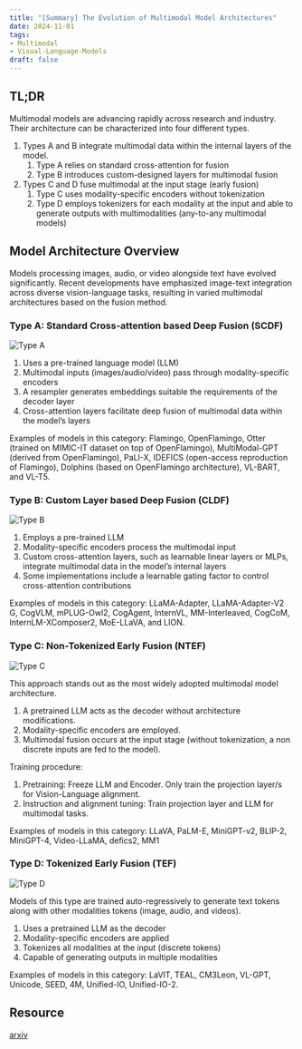 ```yaml
---
title: "[Summary] The Evolution of Multimodal Model Architectures" 
date: 2024-11-01
tags: 
- Multimodal
- Visual-Language-Models
draft: false 
---
```


## TL;DR 
Multimodal models are advancing rapidly across research and industry. Their architecture can be characterized into four different types.
1. Types A and B integrate multimodal data within the internal layers of the model.
    1. Type A relies on standard cross-attention for fusion
    2. Type B introduces custom-designed layers for multimodal fusion
2. Types C and D fuse multimodal at the input stage (early fusion)
    1. Type C uses modality-specific encoders without tokenization
    2. Type D employs tokenizers for each modality at the input and able to generate outputs with multimodalities (any-to-any multimodal models)


## Model Architecture Overview
Models processing images, audio, or video alongside text have evolved significantly. Recent developments have emphasized image-text integration across diverse vision-language tasks, resulting in varied multimodal architectures based on the fusion method.


### Type A: Standard Cross-attention based Deep Fusion (SCDF)
![Type A](/posts/20241101_the_evolution_of_multimodal_model_architectures/type_a.png)

1. Uses a pre-trained language model (LLM)
2. Multimodal inputs (images/audio/video) pass through modality-specific encoders
3. A resampler generates embeddings suitable the requirements of the decoder layer
4. Cross-attention layers facilitate deep fusion of multimodal data within the model’s layers
 
Examples of models in this category: Flamingo, OpenFlamingo, Otter (trained on MIMIC-IT dataset on top of OpenFlamingo), MultiModal-GPT (derived from OpenFlamingo), PaLI-X, IDEFICS (open-access reproduction of Flamingo), Dolphins (based on OpenFlamingo architecture), VL-BART, and VL-T5.

### Type B: Custom Layer based Deep Fusion (CLDF)
![Type B](/posts/20241101_the_evolution_of_multimodal_model_architectures/type_b.png)

1. Employs a pre-trained LLM
2. Modality-specific encoders process the multimodal input
3. Custom cross-attention layers, such as learnable linear layers or MLPs, integrate multimodal data in the model’s internal layers
4. Some implementations include a learnable gating factor to control cross-attention contributions

Examples of models in this category: LLaMA-Adapter, LLaMA-Adapter-V2 G, CogVLM, mPLUG-Owl2, CogAgent, InternVL, MM-Interleaved, CogCoM, InternLM-XComposer2, MoE-LLaVA, and LION.


### Type C: Non-Tokenized Early Fusion (NTEF) 
![Type C](/posts/20241101_the_evolution_of_multimodal_model_architectures/type_c.png)

This approach stands out as the most widely adopted multimodal model architecture.

1. A pretrained LLM acts as the decoder without architecture modifications.
2. Modality-specific encoders are employed.
3. Multimodal fusion occurs at the input stage (without tokenization, a non discrete inputs are fed to the model).

Training procedure:
1. Pretraining: Freeze LLM and Encoder. Only train the projection layer/s for Vision-Language alignment. 
2. Instruction and alignment tuning: Train projection layer and LLM for multimodal tasks.

Examples of models in this category: LLaVA, PaLM-E, MiniGPT-v2, BLIP-2, MiniGPT-4, Video-LLaMA, defics2, MM1

### Type D: Tokenized Early Fusion (TEF)
![Type D](/posts/20241101_the_evolution_of_multimodal_model_architectures/type_d.png)

Models of this type are trained auto-regressively to generate text tokens along with other modalities tokens (image, audio, and videos).

1. Uses a pretrained LLM as the decoder
2. Modality-specific encoders are applied
3. Tokenizes all modalities at the input (discrete tokens)
4. Capable of generating outputs in multiple modalities

Examples of models in this category: LaVIT, TEAL, CM3Leon, VL-GPT, Unicode, SEED, 4M, Unified-IO, Unified-IO-2.

## Resource
[arxiv](https://arxiv.org/pdf/2405.17927)